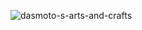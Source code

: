 ![dasmoto-s-arts-and-crafts](https://github.com/m-grande/dasmoto-s-arts-and-crafts/assets/125394826/fb922fb7-46dd-4cf5-9d65-ac499dd96b22)
